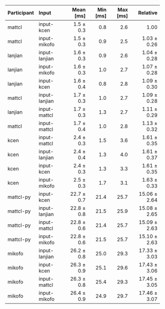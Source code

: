 | Participant | Input | Mean [ms] | Min [ms] | Max [ms] | Relative |
|:---|:---|---:|---:|---:|---:|
| mattcl | input-kcen | 1.5 ± 0.3 | 0.8 | 2.6 | 1.00 |
| mattcl | input-mikofo | 1.5 ± 0.3 | 0.9 | 2.5 | 1.03 ± 0.26 |
| lanjian | input-lanjian | 1.6 ± 0.3 | 0.9 | 2.6 | 1.04 ± 0.28 |
| lanjian | input-mikofo | 1.6 ± 0.3 | 1.0 | 2.7 | 1.07 ± 0.28 |
| lanjian | input-kcen | 1.6 ± 0.4 | 0.8 | 2.8 | 1.09 ± 0.30 |
| mattcl | input-lanjian | 1.7 ± 0.3 | 1.0 | 2.7 | 1.09 ± 0.28 |
| lanjian | input-mattcl | 1.7 ± 0.3 | 1.3 | 2.7 | 1.11 ± 0.29 |
| mattcl | input-mattcl | 1.7 ± 0.4 | 1.0 | 2.8 | 1.13 ± 0.32 |
| kcen | input-mattcl | 2.4 ± 0.3 | 1.5 | 3.6 | 1.61 ± 0.35 |
| kcen | input-lanjian | 2.4 ± 0.4 | 1.3 | 4.0 | 1.61 ± 0.37 |
| kcen | input-kcen | 2.4 ± 0.3 | 1.3 | 3.3 | 1.61 ± 0.35 |
| kcen | input-mikofo | 2.5 ± 0.3 | 1.7 | 3.1 | 1.63 ± 0.33 |
| mattcl-py | input-kcen | 22.7 ± 0.7 | 21.4 | 25.7 | 15.06 ± 2.64 |
| mattcl-py | input-lanjian | 22.8 ± 0.8 | 21.5 | 25.9 | 15.08 ± 2.65 |
| mattcl-py | input-mattcl | 22.8 ± 0.6 | 21.4 | 25.7 | 15.09 ± 2.63 |
| mattcl-py | input-mikofo | 22.8 ± 0.6 | 21.5 | 25.7 | 15.10 ± 2.63 |
| mikofo | input-lanjian | 26.2 ± 0.8 | 25.0 | 29.3 | 17.33 ± 3.03 |
| mikofo | input-kcen | 26.3 ± 0.9 | 25.1 | 29.6 | 17.43 ± 3.06 |
| mikofo | input-mattcl | 26.3 ± 0.8 | 25.4 | 29.3 | 17.45 ± 3.05 |
| mikofo | input-mikofo | 26.4 ± 0.9 | 24.9 | 29.7 | 17.46 ± 3.07 |
